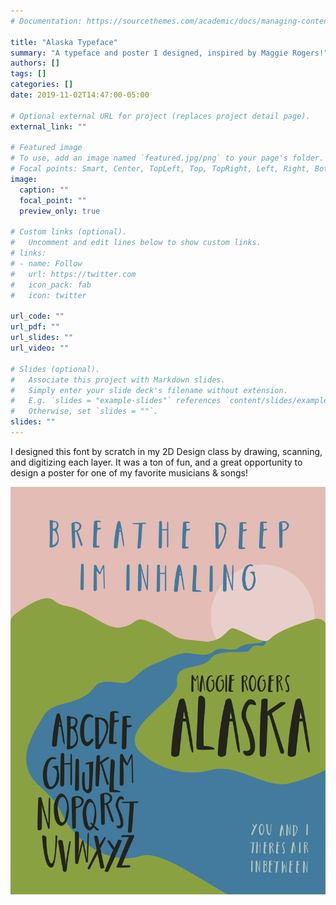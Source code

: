 ```yaml
---
# Documentation: https://sourcethemes.com/academic/docs/managing-content/

title: "Alaska Typeface"
summary: "A typeface and poster I designed, inspired by Maggie Rogers!"
authors: []
tags: []
categories: []
date: 2019-11-02T14:47:00-05:00

# Optional external URL for project (replaces project detail page).
external_link: ""

# Featured image
# To use, add an image named `featured.jpg/png` to your page's folder.
# Focal points: Smart, Center, TopLeft, Top, TopRight, Left, Right, BottomLeft, Bottom, BottomRight.
image:
  caption: ""
  focal_point: ""
  preview_only: true

# Custom links (optional).
#   Uncomment and edit lines below to show custom links.
# links:
# - name: Follow
#   url: https://twitter.com
#   icon_pack: fab
#   icon: twitter

url_code: ""
url_pdf: ""
url_slides: ""
url_video: ""

# Slides (optional).
#   Associate this project with Markdown slides.
#   Simply enter your slide deck's filename without extension.
#   E.g. `slides = "example-slides"` references `content/slides/example-slides.md`.
#   Otherwise, set `slides = ""`.
slides: ""
---
```


I designed this font by scratch in my 2D Design class by drawing, scanning, and digitizing each layer. It was a ton of fun, and a great opportunity to design a poster for one of my favorite musicians & songs!

[![](full.png)](https://www.ravenmcknight.com/project/alaska-typeface/full.png)